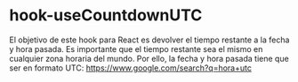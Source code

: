 # hook-useCountdownUTC

El objetivo de este hook para React es devolver el tiempo restante a la fecha y hora pasada.
Es importante que el tiempo restante sea el mismo en cualquier zona horaria del mundo.
Por ello, la fecha y hora pasada tiene que ser en formato UTC:
	https://www.google.com/search?q=hora+utc

